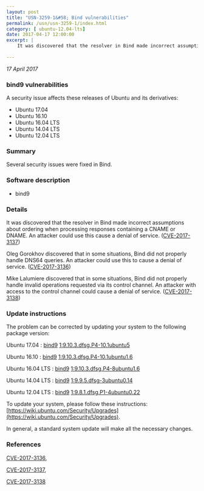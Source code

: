 ```yaml
---
layout: post
title: "USN-3259-1&#58; Bind vulnerabilities"
permalink: /usn/usn-3259-1/index.html
category: [ ubuntu-12.04-lts]
date: 2017-04-17 12:00:00
excerpt: |
    It was discovered that the resolver in Bind made incorrect assumptions about ordering when processing responses containing a CNAME or DNAME. An attacker could use this cause a denial of service. ([CVE-2017-3137](http://people.ubuntu.com/~ubuntu-security/cve/CVE-2017-3137))
    
--- 
```

 
 

*17 April 2017*

### bind9 vulnerabilities

A security issue affects these releases of Ubuntu and its derivatives:

* Ubuntu 17.04
* Ubuntu 16.10
* Ubuntu 16.04 LTS
* Ubuntu 14.04 LTS
* Ubuntu 12.04 LTS

### Summary

Several security issues were fixed in Bind. 

### Software description

* bind9 

### Details

It was discovered that the resolver in Bind made incorrect assumptions about ordering when processing responses containing a CNAME or DNAME. An attacker could use this cause a denial of service. ([CVE-2017-3137](http://people.ubuntu.com/~ubuntu-security/cve/CVE-2017-3137))

Oleg Gorokhov discovered that in some situations, Bind did not properly handle DNS64 queries. An attacker could use this to cause a denial of service. ([CVE-2017-3136](http://people.ubuntu.com/~ubuntu-security/cve/CVE-2017-3136))

Mike Lalumiere discovered that in some situations, Bind did not properly handle invalid operations requested via its control channel. An attacker with access to the control channel could cause a denial of service. ([CVE-2017-3138](http://people.ubuntu.com/~ubuntu-security/cve/CVE-2017-3138)) 

### Update instructions

The problem can be corrected by updating your system to the following package version:

Ubuntu 17.04
 : [bind9](https://launchpad.net/ubuntu/+source/bind9) <span> [1:9.10.3.dfsg.P4-10.1ubuntu5](https://launchpad.net/ubuntu/+source/bind9/1:9.10.3.dfsg.P4-10.1ubuntu5) </span> 

Ubuntu 16.10
 : [bind9](https://launchpad.net/ubuntu/+source/bind9) <span> [1:9.10.3.dfsg.P4-10.1ubuntu1.6](https://launchpad.net/ubuntu/+source/bind9/1:9.10.3.dfsg.P4-10.1ubuntu1.6) </span> 

Ubuntu 16.04 LTS
 : [bind9](https://launchpad.net/ubuntu/+source/bind9) <span> [1:9.10.3.dfsg.P4-8ubuntu1.6](https://launchpad.net/ubuntu/+source/bind9/1:9.10.3.dfsg.P4-8ubuntu1.6) </span> 

Ubuntu 14.04 LTS
 : [bind9](https://launchpad.net/ubuntu/+source/bind9) <span> [1:9.9.5.dfsg-3ubuntu0.14](https://launchpad.net/ubuntu/+source/bind9/1:9.9.5.dfsg-3ubuntu0.14) </span> 

Ubuntu 12.04 LTS
 : [bind9](https://launchpad.net/ubuntu/+source/bind9) <span> [1:9.8.1.dfsg.P1-4ubuntu0.22](https://launchpad.net/ubuntu/+source/bind9/1:9.8.1.dfsg.P1-4ubuntu0.22) </span> 

To update your system, please follow these instructions: [https://wiki.ubuntu.com/Security/Upgrades](https://wiki.ubuntu.com/Security/Upgrades).

In general, a standard system update will make all the necessary changes. 

### References

 
 [CVE-2017-3136](http://people.ubuntu.com/~ubuntu-security/cve/CVE-2017-3136), 

 [CVE-2017-3137](http://people.ubuntu.com/~ubuntu-security/cve/CVE-2017-3137), 

 [CVE-2017-3138](http://people.ubuntu.com/~ubuntu-security/cve/CVE-2017-3138)
 

